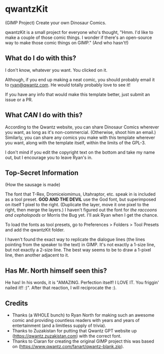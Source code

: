 # qwantzKit
 (GIMP Project) Create your own Dinosaur Comics.

qwantzKit is a small project for everyone who's thought, "Hmm. I'd like to make a couple of those comic things. I wonder if there's an open-source way to make those comic things on GIMP." (And who hasn't!)

## What do I do with this?

I don't know, whatever you want. You clicked on it.

Although, if you end up making a neat comic, you should probably email it to ryan@qwantz.com. He would totally probably love to see it!

If you have any info that would make this template better, just submit an issue or a PR.

## What *CAN* I do with this?

According to the Qwantz website, you can share Dinosaur Comics wherever you want, as long as it's non-commercial. (Otherwise, shoot him an email.) Similarly, you can share any comics you make with this template wherever you want, along with the template itself, within the limits of the GPL-3. 

I don't mind if you edit the copyright text on the bottom and take my name out, but I encourage you to leave Ryan's in.

## Top-Secret Information

(How the sausage is made)

The font that T-Rex, Dromiceiomimus, Utahraptor, etc. speak in is included as a tool preset. **GOD AND THE DEVIL** use the God font, but superimposed on itself 1 pixel to the right. (Duplicate the layer, move it one pixel to the right, then merge the layers.) I haven't figured out the font for *the raccoons and cephalopods* or Morris the Bug yet. I'll ask Ryan when I get the chance.

To load the fonts as tool presets, go to Preferences > Folders > Tool Presets and add the qwantzKit folder.

I haven't found the exact way to replicate the dialogue lines (the lines pointing from the speaker to the text) in GIMP. It's not exactly a 1-size line, but not exactly a 2-size line. The best way seems to be to draw a 1-pixel line, then another adjacent to it.

## Has Mr. North himself seen this?

He has! In his words, it is "AMAZING. Perfection itself! I LOVE IT. You friggin' nailed it!! :)". After that reaction, I will reciprocate the :).

## Credits

- Thanks (a WHOLE bunch) to Ryan North for making such an awesome comic and providing countless readers with years and years of entertainment (and a limitless supply of trivia).
- Thanks to Zuzakistan for putting that Qwantz GPT website up (https://qwantz.zuzakistan.com) with the correct font.
- Thanks to Ciaran for creating the original GIMP project this was based on (https://www.qwantz.com/fanart/qwantz-blank.zip).
